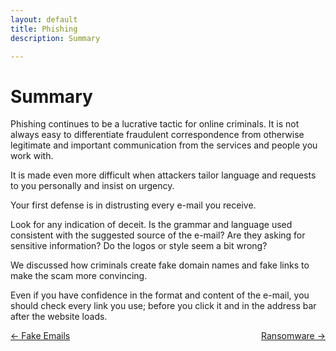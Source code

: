 ```yaml
---
layout: default
title: Phishing
description: Summary

---
```

# Summary

Phishing continues to be a lucrative tactic for online criminals. It is not always easy to differentiate fraudulent correspondence from otherwise legitimate and important communication from the services and people you work with.

It is made even more difficult when attackers tailor language and requests to you personally and insist on urgency.

Your first defense is in distrusting every e-mail you receive.

Look for any indication of deceit. Is the grammar and language used consistent with the suggested source of the e-mail? Are they asking for sensitive information? Do the logos or style seem a bit wrong?

We discussed how criminals create fake domain names and fake links to make the scam more convincing.

Even if you have confidence in the format and content of the e-mail, you should check every link you use; before you click it and in the address bar after the website loads.



 <span style="float:left;"> 
<a href="./fake_emails.html">← Fake Emails</a>
  </span> 
 <span style="float:right;">
  <a href="./ransomware.html">Ransomware →</a>
  </span> 
<br />
<br />

